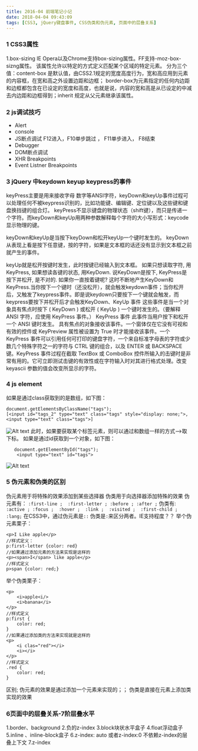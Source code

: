 ```yaml
---
title: 2016-04 前端笔记小记
date: 2018-04-04 09:43:09
tags: [CSS3, jQuery键盘事件, CSS伪类和伪元素, 页面中的层叠关系]
---
```

### 1 CSS3属性
1.box-sizing
 IE  Opera以及Chrome支持box-sizing属性。FF支持-moz-box-sizng属性。
该属性允许以特定的方式定义匹配某个区域的特定元素。
分为三个值：content-box 是默认值，由CSS2.1规定的宽度高度行为，宽和高应用到元素的内容框，在宽和高之外设置边距和边框； border-box为元素指定的任何内边距和边框都包含在已设定的宽度和高度，也就是说，内容的宽和高是从已设定的中减去内边距和边框得到；inherit 规定从父元素继承该属性。
 <!--more-->

### 2 js调试技巧

- Alert
- console
- JS断点调试  F12进入，F10单步跳过 ， F11单步进入， F8结束
- Debugger
- DOM断点调试
- XHR Breakpoints
- Event Listner Breakpoints

### 3 jQuery 中keydown keyup keypress的事件

keyPress主要是用来接收字母 数字等ANSI字符，keyDown和keyUp事件过程可以处理任何不被keypress识别的，比如功能键、编辑键、定位键以及这些键和键盘换挡键的组合灯。
keyPress不显示键盘的物理状态（shift键），而只是传递一个字符。而keyDown和keyUp用两种参数解释每个字符的大小写形式：keycode 显示物理的键。

keyDown和keyUp是当按下keyDown和松开keyUp一个键时发生的。
keyDown从表现上看是按下任意键，按的字符，如果是文本框的话还没有显示到文本框之前就产生的事件。

keyUp就是松开按键时发生，此时按键已经输入到文本框。
如果只想读取字符, 用KeyPress, 如果想读各键的状态, 用KeyDown. 说KeyDown是按下, KeyPress是按下并松开, 是不对的. 如果你一直按着键呢? 这时不断地产生KeyDown和KeyPress.当你按下一个键时（还没松开），就会触发keydown事件；当你松开后，又触发了keypress事件。即是说keydown只要按下一个键就会触发，而keypress要按下并松开后才会触发KeyDown、KeyUp 事件 这些事件是当一个对象具有焦点时按下 ( KeyDown ) 或松开 ( KeyUp ) 一个键时发生的。（要解释 ANSI 字符，应使用 KeyPress 事件。） KeyPress 事件 此事件当用户按下和松开一个 ANSI 键时发生。 具有焦点的对象接收该事件。一个窗体仅在它没有可视和有效的控件或 KeyPreview 属性被设置为 True 时才能接收该事件。一个 KeyPress 事件可以引用任何可打印的键盘字符，一个来自标准字母表的字符或少数几个特殊字符之一的字符与 CTRL 键的组合，以及 ENTER 或 BACKSPACE 键。KeyPress 事件过程在截取 TextBox 或 ComboBox 控件所输入的击键时是非常有用的。它可立即测试击键的有效性或在字符输入时对其进行格式处理。改变 keyascii 参数的值会改变所显示的字符。
### 4 js element
如果是通过class获取到的是数组，如下图：

    document.getElementsByClassName("tags");
	[<input id=​"tags_2" type=​"text" class=​"tags" style=​"display:​ none;​">​, <input type=​"text" class=​"tags">​]

![Alt text](./1472693479747.png)
此时，如果要获取某个标签元素，则可以通过和数组一样的方式-->取下标。
如果是通过id获取到一个对象，如下图：

	   document.getElementById("tags");
		<input type=​"text" id=​"tags">​
			

![Alt text](./1472693719096.png)

### 5 伪元素和伪类的区别
伪元素用于将特殊的效果添加到某些选择器
伪类用于向选择器添加特殊的效果
伪元素有：
 `:first-line ; 
 :first-letter ;
 :before ;
 :after ;`
伪类有:
`:active ;
 :focus ; 
  :hover ; 
  :link ; 
  :visited ; 
  :first-child ;
  :lang;`
  在CSS3中，通过伪元素是`::`  伪类是`:`来区分两者。IE支持程度？？
举个伪元素栗子：

    <p>I Like apple</p>
    //样式定义：
    p:first-letter {color: red}
    //如果通过添加元素的方法来实现是这样的
    <p><span>I</span> like apple</p>
    //样式定义
    p>span {color: red;}
 举个伪类栗子：

    <p>
	    <i>apple<i/>
	    <i>banana</i>
	</p>
	//样式定义
	p:first {
		color: red;
	}
	//如果通过添加类的方法来实现就是这样的
	<p>
		<i clas="red"></i>
		<i></i>
	</p>
	//样式定义
	.red {
		color: red;
	}

区别; 伪元素的效果是通过添加一个元素来实现的；； 伪类是直接在元素上添加类实现的效果

### 6页面中的层叠关系-7阶层叠水平
1.border、background
2.负的z-index
3.block块状水平盒子
4.float浮动盒子
5.inline 、inline-block盒子
6.z-index: auto 或者z-index:0 不依赖z-index的层叠上下文
7.z-index